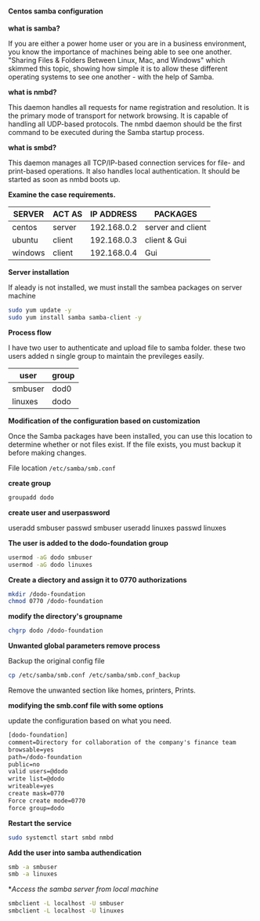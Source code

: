 #### Centos samba configuration

**what is samba?**

If you are either a power home user or you are in a business environment, you know the importance of machines being able to see one another. "Sharing Files  & Folders Between Linux, Mac, and Windows" which skimmed this topic, showing how simple it is to allow these different operating systems to see one another - with the help of Samba. 

**what is nmbd?**

This daemon handles all requests for name registration and resolution. It is the primary mode of transport for network browsing. It is capable of handling all UDP-based protocols. The nmbd daemon should be the first command to be executed during the Samba startup process.

**what is smbd?**

This daemon manages all TCP/IP-based connection services for file- and print-based operations. It also handles local authentication. It should be started as soon as nmbd boots up.

**Examine the case requirements.**

| SERVER | ACT AS | IP ADDRESS | PACKAGES |
| --------------- | --------------- | --------------- | --------------- |
| centos | server | 192.168.0.2 | server and client |
| ubuntu | client | 192.168.0.3 | client & Gui |
| windows | client | 192.168.0.4 | Gui |

**Server installation**

If aleady is not installed, we must install the sambea packages on server machine

```bash
sudo yum update -y
sudo yum install samba samba-client -y
```
**Process flow**

I have two user to authenticate and upload file to samba folder. these two users added n single group to maintain the previleges easily.

| user | group |
| --------------- | --------------- | 
| smbuser | dod0 | 
| linuxes | dodo | 

**Modification of the configuration based on customization**

Once the Samba packages have been installed, you can use this location to determine whether or not files exist. If the file exists, you must backup it before making changes.

File location `/etc/samba/smb.conf`


 
**create group**
 
 ```bash
groupadd dodo
 ```
   
**create user and userpassword**
   
useradd smbuser
passwd  smbuser
useradd linuxes
passwd  linuxes
    
**The user is added to the dodo-foundation group**

```bash    
usermod -aG dodo smbuser
usermod -aG dodo linuxes
```     
     
**Create a diectory and assign it to 0770 authorizations**

```bash   
mkdir /dodo-foundation
chmod 0770 /dodo-foundation
```
      
**modify the directory's groupname**

```bash    
chgrp dodo /dodo-foundation
```

**Unwanted global parameters remove process**

Backup the original config file 

```bash
cp /etc/samba/smb.conf /etc/samba/smb.conf_backup
```

Remove the unwanted section like homes, printers, Prints.
  
 **modifying the smb.conf file with some options**
 
 update the configuration based on what you need.
 
 ```txt
 [dodo-foundation]
 comment=Directory for collaboration of the company's finance team
 browsable=yes
 path=/dodo-foundation
 public=no
 valid users=@dodo
 write list=@dodo
 writeable=yes
 create mask=0770
 Force create mode=0770
 force group=dodo
 ```
  
 **Restart the service**
 
 ```bash
 sudo systemctl start smbd nmbd
 ```
 
 **Add the user into samba authendication**
 
```bash        
smb -a smbuser
smb -a linuxes
```
     
**Access the samba server from local machine*

```bash
smbclient -L localhost -U smbuser
smbclient -L localhost -U linuxes
```
    




